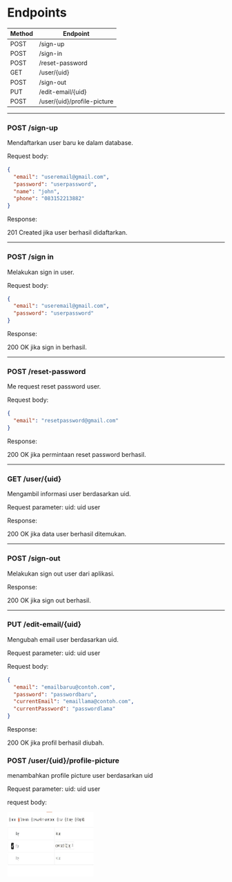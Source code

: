 # Endpoints

| Method | Endpoint           |
| ------ | ------------------ |  
| POST   | /sign-up           | 
| POST   | /sign-in           | 
| POST   | /reset-password    | 
| GET    | /user/{uid}        | 
| POST   | /sign-out          | 
| PUT    | /edit-email/{uid}  |
| POST   | /user/{uid}/profile-picture  |


<hr>

### <b>POST /sign-up</b>
Mendaftarkan user baru ke dalam database. 

Request body: 
```json
{ 
  "email": "useremail@gmail.com", 
  "password": "userpassword",
  "name": "john",
  "phone": "083152213882" 
} 
```
Response: 

201 Created jika user berhasil didaftarkan. 

<hr>

### <b>POST /sign in</b>
Melakukan sign in user. 

Request body:
```json
{
  "email": "useremail@gmail.com",
  "password": "userpassword"
}
```
Response:

200 OK jika sign in berhasil.

<hr>

### <b>POST /reset-password</b>
Me request reset password user.

Request body:
```json
{
  "email": "resetpassword@gmail.com"
}
```

Response:

200 OK jika permintaan reset password berhasil.

<hr>

### <b>GET /user/{uid}</b>
Mengambil informasi user berdasarkan uid.

Request parameter:
uid: uid user

Response:

200 OK jika data user berhasil ditemukan. 

<hr>

### <b>POST /sign-out</b>
Melakukan sign out user dari aplikasi.

Response:

200 OK jika sign out berhasil.

<hr>

### <b>PUT /edit-email/{uid}</b>
Mengubah email user berdasarkan uid.

Request parameter:
uid: uid user

Request body:
```json
{
  "email": "emailbaruu@contoh.com",
  "password": "passwordbaru",
  "currentEmail": "emaillama@contoh.com",
  "currentPassword": "passwordlama"
}
```
Response:

200 OK jika profil berhasil diubah.

### <b>POST /user/{uid}/profile-picture</b>
menambahkan profile picture user berdasarkan uid

Request parameter:
uid: uid user

request body:
<p align="left"> <img src="./documentation asset/Screenshot_7.jpg" width="200" height="150" /> </p>

